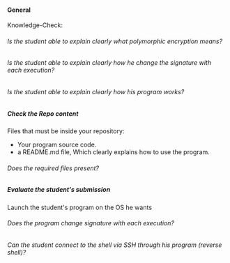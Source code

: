 #### General

Knowledge-Check:

###### Is the student able to explain clearly what polymorphic encryption means?

###### Is the student able to explain clearly how he change the signature with each execution?

###### Is the student able to explain clearly how his program works?

##### Check the Repo content

Files that must be inside your repository:

- Your program source code.
- a README.md file, Which clearly explains how to use the program.

###### Does the required files present?

##### Evaluate the student's submission

Launch the student's program on the OS he wants

###### Does the program change signature with each execution?

###### Can the student connect to the shell via SSH through his program (reverse shell)?
